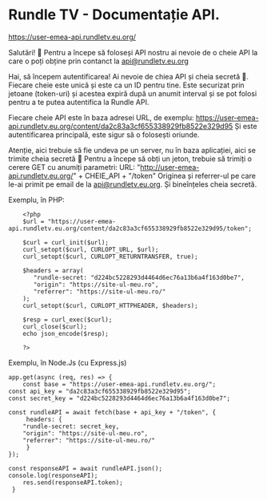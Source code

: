 # Rundle TV - Documentație API.
https://user-emea-api.rundletv.eu.org/

Salutări! 👋
Pentru a începe să foloseși API nostru ai nevoie de o cheie API la care o poți obține prin contanct la api@rundletv.eu.org

Hai, să începem autentificarea! Ai nevoie de chiea API și cheia secretă 🤫. Fiecare cheie este unică și este ca un ID pentru tine.
Este securizat prin jetoane (token-uri) și acestea expiră după un anumit interval și se pot folosi pentru a te putea autentifica la Rundle API.

Fiecare cheie API este în baza adresei URL, de exemplu: https://user-emea-api.rundletv.eu.org/content/da2c83a3cf655338929fb8522e329d95
Și este autentificarea principală, este sigur să o folosești oriunde.

Atenție, aici trebuie să fie undeva pe un server, nu în baza aplicației, aici se trimite cheia secretă 🤫
Pentru a începe să obți un jeton, trebuie să trimiți o cerere GET cu anumiți parametri:
URL: "http://user-emea-api.rundletv.eu.org/" + CHEIE_API + "/token"
Originea și referrer-ul pe care le-ai primit pe email de la api@rundletv.eu.org.
Și bineînțeles cheia secretă.

Exemplu, în PHP:

		<?php
		$url = "https://user-emea-api.rundletv.eu.org/content/da2c83a3cf655338929fb8522e329d95/token";

		$curl = curl_init($url);
		curl_setopt($curl, CURLOPT_URL, $url);
		curl_setopt($curl, CURLOPT_RETURNTRANSFER, true);

		$headers = array(
		   "rundle-secret: "d224bc5228293d4464d6ec76a13b6a4f163d0be7",
		   "origin": "https://site-ul-meu.ro",
		   "referrer": "https://site-ul-meu.ro/"
		);
		curl_setopt($curl, CURLOPT_HTTPHEADER, $headers);

		$resp = curl_exec($curl);
		curl_close($curl);
		echo json_encode($resp);

		?>


Exemplu, în Node.Js (cu Express.js)

    app.get(async (req, res) => {
    	const base = "https://user-emea-api.rundletv.eu.org/";
	const api_key = "da2c83a3cf655338929fb8522e329d95";
	const secret_key = "d224bc5228293d4464d6ec76a13b6a4f163d0be7";

	const rundleAPI = await fetch(base + api_key + "/token", {
	     headers: {
		"rundle-secret: secret_key,
		"origin": "https://site-ul-meu.ro",
		"referrer": "https://site-ul-meu.ro/"
	     }
	});

	const responseAPI = await rundleAPI.json();
	console.log(responseAPI);
     	res.send(responseAPI.token);
     }
